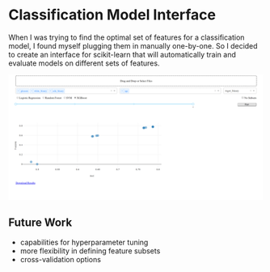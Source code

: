 # Classification Model Interface
When I was trying to find the optimal set of features for a classification model, I found myself plugging them in manually one-by-one. So I decided to create an interface for scikit-learn that will automatically train and evaluate models on different sets of features.

![alt text](/img/classification_interface.png)

## Future Work
* capabilities for hyperparameter tuning
* more flexibility in defining feature subsets
* cross-validation options